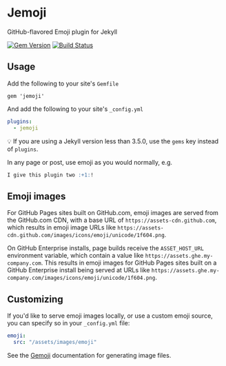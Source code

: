 # Jemoji

GitHub-flavored Emoji plugin for Jekyll

[![Gem Version](https://badge.fury.io/rb/jemoji.svg)](http://badge.fury.io/rb/jemoji)
[![Build Status](https://travis-ci.org/jekyll/jemoji.svg?branch=master)](https://travis-ci.org/jekyll/jemoji)

## Usage

Add the following to your site's `Gemfile`

```
gem 'jemoji'
```

And add the following to your site's `_config.yml`

```yml
plugins:
  - jemoji
```

💡 If you are using a Jekyll version less than 3.5.0, use the `gems` key instead of `plugins`.

In any page or post, use emoji as you would normally, e.g.

```markdown
I give this plugin two :+1:!
```

## Emoji images

For GitHub Pages sites built on GitHub.com, emoji images are served from the GitHub.com CDN, with a base URL of `https://assets-cdn.github.com`, which results in emoji image URLs like `https://assets-cdn.github.com/images/icons/emoji/unicode/1f604.png`.

On GitHub Enterprise installs, page builds receive the `ASSET_HOST_URL` environment variable, which contain a value like `https://assets.ghe.my-company.com`. This results in emoji images for GitHub Pages sites built on a GitHub Enterprise install being served at URLs like `https://assets.ghe.my-company.com/images/icons/emoji/unicode/1f604.png`.

## Customizing

If you'd like to serve emoji images locally, or use a custom emoji source, you can specify so in your `_config.yml` file:

```yml
emoji:
  src: "/assets/images/emoji"
```

See the [Gemoji](https://github.com/github/gemoji) documentation for generating image files.

